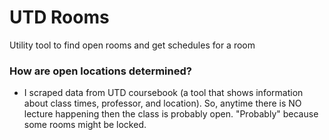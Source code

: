 # UTD Rooms
Utility tool to find open rooms and get schedules for a room

### How are open locations determined? 
- I scraped data from UTD coursebook (a tool that shows information about class times, professor, and location). So, anytime there is NO lecture happening then the class is probably open. "Probably" because some rooms might be locked.


